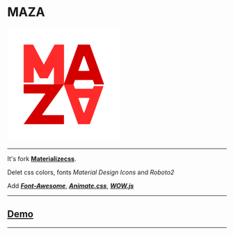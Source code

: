 MAZA
===================
![](https://github.com/wiisoft/maza/blob/master/maza.png?raw=true)

----------

It's fork **[Materializecss](http://materializecss.com)**. 

Delet css colors, fonts *Material Design Icons* and *Roboto2*

Add **[*Font-Awesome*](http://fortawesome.github.io/Font-Awesome/icons/)**, **[*Animate.css*](https://daneden.github.io/animate.css/)**, **[*WOW.js*](https://github.com/matthieua/WOW)**

-----------

[**Demo**](http://demo.artfly.me/maza/)
----------

-------------
